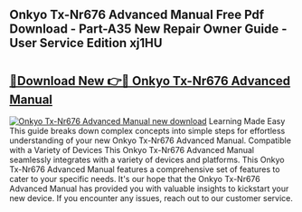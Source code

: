 ## Onkyo Tx-Nr676 Advanced Manual Free Pdf Download - Part-A35 New Repair Owner Guide - User Service Edition xj1HU

# <h2><a href="http://cf13204.oget.top/?id=Onkyo+Tx-Nr676+Advanced+Manual">🔗Download New 👉🔴 Onkyo Tx-Nr676 Advanced Manual</a></h2>

[![Onkyo Tx-Nr676 Advanced Manual new download](https://i.imgur.com/5g1atiW.png)](http://cf13204.oget.top/?id=Onkyo+Tx-Nr676+Advanced+Manual)
Learning Made Easy This guide breaks down complex concepts into simple steps for effortless understanding of your new Onkyo Tx-Nr676 Advanced Manual. Compatible with a Variety of Devices This Onkyo Tx-Nr676 Advanced Manual seamlessly integrates with a variety of devices and platforms. This Onkyo Tx-Nr676 Advanced Manual features a comprehensive set of features to cater to your specific needs. It's our hope that the Onkyo Tx-Nr676 Advanced Manual has provided you with valuable insights to kickstart your new device. If you encounter any issues, reach out to our customer service.
